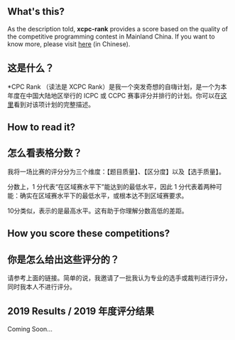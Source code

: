 ## What's this?
As the description told, **xcpc-rank** provides a score based on the quality of the competitive programming contest in Mainland China. If you want to know more, please visit [here](https://zhuanlan.zhihu.com/p/81155749) (in Chinese).

## 这是什么？
\*CPC Rank （读法是 XCPC Rank）是我一个突发奇想的自嗨计划，是一个为本年度在中国大陆地区举行的 ICPC 或 CCPC 赛事评分并排行的计划。你可以在[这里](https://zhuanlan.zhihu.com/p/81155749)看到对该项计划的完整描述。

## How to read it?

## 怎么看表格分数？
我将一场比赛的评分分为三个维度：【题目质量】、【区分度】以及【选手质量】。

分数上，1 分代表“在区域赛水平下”能达到的最低水平，因此 1 分代表着两种可能：确实在区域赛水平下的最低水平，或根本达不到区域赛要求。

10分类似，表示的是最高水平。这有助于你理解分数高低的差距。

## How you score these competitions?

## 你是怎么给出这些评分的？
请参考上面的链接。简单的说，我邀请了一批我认为专业的选手或裁判进行评分，同时我本人不进行评分。

## 2019 Results / 2019 年度评分结果
Coming Soon...
